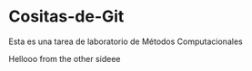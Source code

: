 # Cositas-de-Git
Esta es una tarea de laboratorio de Métodos Computacionales

Hellooo from the other sideee
